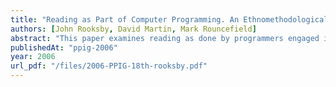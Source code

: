 ```yaml
---
title: "Reading as Part of Computer Programming. An Ethnomethodological Enquiry"
authors: [John Rooksby, David Martin, Mark Rouncefield]
abstract: "This paper examines reading as done by programmers engaged in software development. Reading is an activity we feel should be of fundamental interest to studies of programming, but the practical achievement of which has not been closely examined. We give examples of programmers reading in pairs, and reading alone, and show reading in both cases to be explainable in terms of shared social practices. These practices are not determined by the code but nor are they purely socially constructed; rather they lie in the linkage be-tween the code and programmers’ ways of reading the code. We discuss (1) how features of day-to-day coding work create pertinent occasions for reading a certain piece of code, (2) how programmers order and expect there to be an or-der to code, and (3) how programmers have ways of analysing code in order to make sense of it. This is an ethnomethodological study that draws from ethno-graphic fieldwork at a professional software development company."
publishedAt: "ppig-2006"
year: 2006
url_pdf: "/files/2006-PPIG-18th-rooksby.pdf"
---
```

